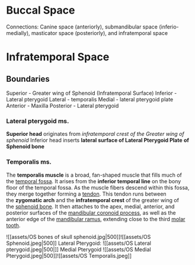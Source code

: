 # Buccal Space 

Connections: Canine space (anteriorly), submandibular space (inferio-medially), masticator space (posteriorly), and infratemporal space

# Infratemporal Space 

## Boundaries
Superior - Greater wing of Sphenoid (Infratemporal Surface)
Inferior - Lateral pterygoid
Lateral - temporalis
Medial - lateral pterygoid plate
Anterior - Maxilla 
Posterior - Lateral pterygoid 

### Lateral pterygoid ms.
**Superior head** originates from *infratemporal crest of the Greater wing of sphenoid*
Inferior head inserts **lateral surface of Lateral Pterygoid Plate** **of Sphenoid bone**

### Temporalis ms.
The **temporalis muscle** is a broad, fan-shaped muscle that fills much of the [temporal fossa](https://www.kenhub.com/en/library/anatomy/the-temporal-fossa). It arises from the **inferior temporal line** on the bony floor of the temporal fossa. As the muscle fibers descend within this fossa, they merge together forming a [tendon](https://www.kenhub.com/en/library/anatomy/tendon). This tendon runs between the **zygomatic arch** and the **infratemporal crest** of the greater wing of the [sphenoid bone](https://www.kenhub.com/en/library/anatomy/the-sphenoid-bone). It then attaches to the apex, medial, anterior, and posterior surfaces of the [mandibular coronoid process](https://www.kenhub.com/en/library/anatomy/coronoid-process-of-mandible), as well as the anterior edge of the [mandibular ramus](https://www.kenhub.com/en/library/anatomy/the-mandible), extending close to the third [molar tooth](https://www.kenhub.com/en/library/anatomy/molar-tooth).

![[assets/OS bones of skull sphenoid.jpg|500]]![[assets/OS Sphenoid.jpeg|500]]
Lateral Pterygoid:
![[assets/OS Lateral pterygoid.jpeg|500|]] 
Medial Pterygoid 
![[assets/OS Medial Pterygoid.jpeg|500]]![[assets/OS Temporalis.jpeg]]